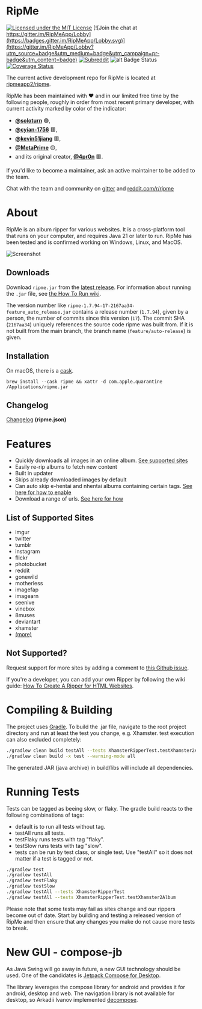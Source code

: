 # RipMe

[![Licensed under the MIT License](https://img.shields.io/badge/License-MIT-blue.svg)](/LICENSE.txt)
[![Join the chat at https://gitter.im/RipMeApp/Lobby](https://badges.gitter.im/RipMeApp/Lobby.svg)](https://gitter.im/RipMeApp/Lobby?utm_source=badge&utm_medium=badge&utm_campaign=pr-badge&utm_content=badge)
[![Subreddit](https://img.shields.io/badge/discuss-on%20reddit-blue.svg)](https://www.reddit.com/r/ripme/)
![alt Badge Status](https://github.com/ripmeapp2/ripme/actions/workflows/gradle.yml/badge.svg)
[![Coverage Status](https://coveralls.io/repos/github/RipMeApp/ripme/badge.svg?branch=main)](https://coveralls.io/github/RipMeApp/ripme?branch=main)

The current active development repo for RipMe is located at [ripmeapp2/ripme](https://github.com/ripmeapp2/ripme/).

RipMe has been maintained with ♥️ and in our limited free time by the following
people, roughly in order from most recent primary developer, with current
activity marked by color of the indicator:

- **[@soloturn](https://github.com/soloturn)** 🟢,
- **[@cyian-1756](https://github.com/cyian-1756)** 🟥,
- **[@kevin51jiang](https://github.com/kevin51jiang)** 🟥,
- **[@MetaPrime](https://github.com/metaprime)** 🟡,
- and its original creator, **[@4pr0n](https://github.com/4pr0n)** 🟥.

If you'd like to become a maintainer, ask an active maintainer to be added to the team.

Chat with the team and community on [gitter](https://gitter.im/RipMeApp/Lobby) and [reddit.com/r/ripme](https://www.reddit.com/r/ripme/)

# About

RipMe is an album ripper for various websites. It is a cross-platform tool that runs on your computer, and
requires Java 21 or later to run. RipMe has been tested and is confirmed working on Windows, Linux, and MacOS.

![Screenshot](https://i.imgur.com/UCQNjeg.png)

## Downloads

Download `ripme.jar` from the [latest release](https://github.com/ripmeapp2/ripme/releases). For information about running the `.jar` file, see
[the How To Run wiki](https://github.com/ripmeapp/ripme/wiki/How-To-Run-RipMe).

The version number like `ripme-1.7.94-17-2167aa34-feature_auto_release.jar` contains a release number (`1.7.94`), given by
a person, the number of commits since this version (`17`). The commit SHA (`2167aa34`) uniquely references the
source code ripme was built from. If it is not built from the main branch, the branch name (`feature/auto-release`) is
given.

## Installation

On macOS, there is a [cask](https://github.com/Homebrew/homebrew-cask/blob/master/Casks/ripme.rb).

```
brew install --cask ripme && xattr -d com.apple.quarantine /Applications/ripme.jar
```

## Changelog

[Changelog](/ripme.json) **(ripme.json)**

# Features

- Quickly downloads all images in an online album. [See supported sites](https://github.com/ripmeapp/ripme/wiki/Supported-Sites)
- Easily re-rip albums to fetch new content
- Built in updater
- Skips already downloaded images by default
- Can auto skip e-hentai and nhentai albums containing certain tags. [See here for how to enable](https://github.com/RipMeApp/ripme/wiki/Config-options#nhentaiblacklisttags)
- Download a range of urls. [See here for how](https://github.com/RipMeApp/ripme/wiki/How-To-Run-RipMe#downloading-a-url-range)

## List of Supported Sites

- imgur
- twitter
- tumblr
- instagram
- flickr
- photobucket
- reddit
- gonewild
- motherless
- imagefap
- imagearn
- seenive
- vinebox
- 8muses
- deviantart
- xhamster
- [(more)](https://github.com/ripmeapp/ripme/wiki/Supported-Sites)

## Not Supported?

Request support for more sites by adding a comment to [this Github issue](https://github.com/RipMeApp/ripme/issues/38).

If you're a developer, you can add your own Ripper by following the wiki guide:
[How To Create A Ripper for HTML Websites](https://github.com/ripmeapp/ripme/wiki/How-To-Create-A-Ripper-for-HTML-websites).

# Compiling & Building

The project uses [Gradle](https://gradle.org). To build the .jar file,
navigate to the root project directory and run at least the test you
change, e.g. Xhamster. test execution can also excluded completely:

```bash
./gradlew clean build testAll --tests XhamsterRipperTest.testXhamster2Album
./gradlew clean build -x test --warning-mode all
```

The generated JAR (java archive) in build/libs will include all
dependencies.

# Running Tests

Tests can be tagged as beeing slow, or flaky. The gradle build reacts to
the following combinations of tags:

- default is to run all tests without tag.
- testAll runs all tests.
- testFlaky runs tests with tag "flaky".
- testSlow runs tests with tag "slow".
- tests can be run by test class, or single test. Use "testAll" so it does
  not matter if a test is tagged or not.

```bash
./gradlew test
./gradlew testAll
./gradlew testFlaky
./gradlew testSlow
./gradlew testAll --tests XhamsterRipperTest
./gradlew testAll --tests XhamsterRipperTest.testXhamster2Album
```

Please note that some tests may fail as sites change and our rippers
become out of date. Start by building and testing a released version
of RipMe and then ensure that any changes you make do not cause more
tests to break.

# New GUI - compose-jb
As Java Swing will go away in future, a new GUI technology should be used. One of the
candidates is [Jetpack Compose for Desktop](https://github.com/JetBrains/compose-jb/).

The library leverages the compose library for android and provides it for android,
desktop and web. The navigation library is not available for desktop, so Arkadii Ivanov
implemented
[decompose](https://proandroiddev.com/a-comprehensive-hundred-line-navigation-for-jetpack-desktop-compose-5b723c4f256e).

